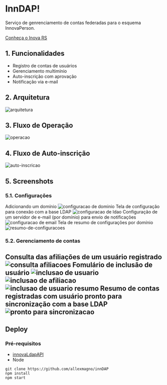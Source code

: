 # InnDAP!
Serviço de genrenciamento de contas federadas para o esquema InnovaPerson.

[Conheça o Inova RS](https://www.inova.rs.gov.br/conheca-inova-rs)

## 1. Funcionalidades
* Registro de contas de usuários
* Gerenciamento multimínio
* Auto-inscrição com aprovação
* Notificação via e-mail

## 2. Arquitetura
![arquitetura](img/arquitetura.png)
## 3. Fluxo de Operação
![operacao](img/fluxo-de-operacao.png)
## 4. Fluxo de Auto-inscrição
![auto-inscricao](img/fluxo-de-autoinscricao.png)
## 5. Screenshots
### 5.1. Configurações

Adicionando um domínio
![configuracao de dominio](img/configuracao-dominio.png)
Tela de configuração para conexão com a base LDAP
![configuracao de ldao](img/configuracao-ldap.png)
Configuração de um servidor de e-mail (por domínio) para envio de notificações
![configuracao de email](img/configuracao-email.png)
Tela de resumo de configurações por domínio
![resumo-de-configuracoes](img/resumo-de-configuracoes.png)
### 5.2. Gerenciamento de contas

Consulta das afiliações de um usuário registrado
![consulta afiliacoes](img/consulta-afiliacoes.png)
Fomulário de inclusão de usuário
![inclusao de usuario](img/inclusao-de-usuario.png)
![inclusao de afiliacao](img/inclusao-de-afiliacao.png)
![inclusao de usuario resumo](img/inclusao-de-usuario-resumo.png)
Resumo de contas registradas com usuário pronto para sincronização com  a base LDAP
![pronto para sincronizacao](img/pronto-para-sincronizacao.png)
---
## Deploy

### Pré-requisitos
* [innovaLdapAPI](https://github.com/allexmagno/innovaLdapAPI)
* Node

`git clone https://github.com/allexmagno/innDAP `\
`npm install`\
`npm start`